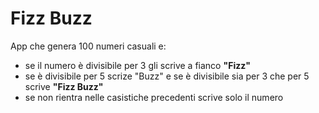 # Fizz Buzz
App che genera 100 numeri casuali e:
- se il numero è divisibile per 3 gli scrive a fianco **"Fizz"**
- se è divisibile per 5 scrize "Buzz" e se è divisibile sia per 3 che per 5 scrive **"Fizz Buzz"**
- se non rientra nelle casistiche precedenti scrive solo il numero
